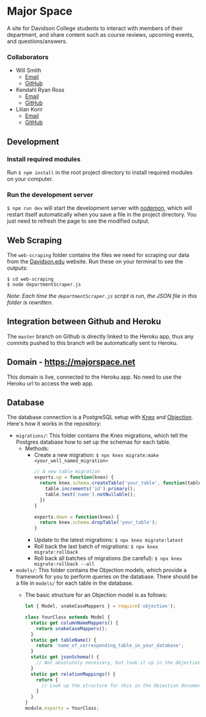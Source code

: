 # Major Space
A site for Davidson College students to interact with members of their department, and share content such as course reviews, upcoming events, and questions/answers.

### Collaborators
- Will Smith
  - [Email](mailto:wismith@davidson.edu)
  - [GitHub](https://github.com/wismith)
- Kendahl Ryan Ross
  - [Email](mailto:keross@davidson.edu)
  - [GitHub](https://github.com/kross00)
- Lilian Korir
  - [Email](mailto:likorir@davidson.edu)
  - [GitHub](https://github.com/LilianKorir)

## Development

### Install required modules
Run ```$ npm install``` in the root project directory to install required modules on your computer.

### Run the development server
```$ npm run dev``` will start the development server with [nodemon](https://www.npmjs.com/package/nodemon), which will restart itself automatically when you save a file in the project directory.  You just need to refresh the page to see the modified output.

## Web Scraping
The ```web-scraping``` folder contains the files we need for scraping our data from the [Davidson.edu](https://davidson.edu) website. Run these on your terminal to see the outputs:

    $ cd web-scraping
    $ node departmentScraper.js

*Note: Each time the ```departmentScraper.js``` script is run, the JSON file in this folder is rewritten.*


## Integration between Github and Heroku
The `master` branch on Github is directly linked to the Heroku app, thus any commits pushed to this branch will be automatically sent to Heroku.

## Domain - https://majorspace.net
This domain is live, connected to the Heroku app.  No need to use the Heroku url to access the web app.

## Database
The database connection is a PostgreSQL setup with [Knex](http://knexjs.org/) and [Objection](https://vincit.github.io/objection.js/guide/getting-started.html).  Here's how it works in the repository:
- `migrations/`: This folder contains the Knex migrations, which tell the Postgres database how to set up the schemas for each table.
  - Methods:
    - Create a new migration: `$ npx knex migrate:make <your_well_named_migration>`
        ```javascript
        // A new table migration
        exports.up = function(knex) {
          return knex.schema.createTable('your_table', function(table) {
            table.increments('id').primary();
            table.text('name').notNullable();
          })
        }

        exports.down = function(knex) {
          return knex.schema.dropTable('your_table');
        }
        ```
    - Update to the latest migrations: `$ npx knex migrate:latest`
    - Roll back the last batch of migrations: `$ npx knex migrate:rollback`
    - Roll back all batches of migrations (be careful): `$ npx knex migrate:rollback --all`
- `models/`: This folder contains the Objection models, which provide a framework for you to perform queries on the database. There should be a file in `models/` for each table in the database.
  - The basic structure for an Objection model is as follows:

      ```javascript
      let { Model, snakeCaseMappers } = require('objection');

      class YourClass extends Model {
        static get columnNameMappers() {
          return snakeCaseMappers();
        }
        static get tableName() {
          return 'name_of_corresponding_table_in_your_database';
        }
        static get jsonSchema() {
          // Not absolutely necessary, but look it up in the Objection documentation
        }
        static get relationMappings() {
          return {
            // Look up the structure for this in the Objection documentation
          }
        }
      }
      module.exports = YourClass;
      ```
